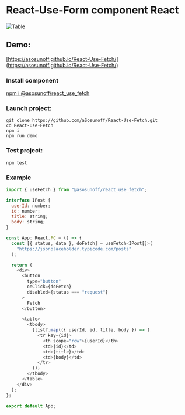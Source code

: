 # React-Use-Form component React

![Table](./usefetch.gif)

## Demo:

[https://asosunoff.github.io/React-Use-Fetch/](https://asosunoff.github.io/React-Use-Fetch/)

### Install component

[npm i @asosunoff/react_use_fetch](https://www.npmjs.com/package/@asosunoff/react_use_fetch)

### Launch project:

```
git clone https://github.com/aSosunoff/React-Use-Fetch.git
cd React-Use-Fetch
npm i
npm run demo
```

### Test project:

```
npm test
```

### Example

```js
import { useFetch } from "@asosunoff/react_use_fetch";

interface IPost {
  userId: number;
  id: number;
  title: string;
  body: string;
}

const App: React.FC = () => {
  const [{ status, data }, doFetch] = useFetch<IPost[]>(
    "https://jsonplaceholder.typicode.com/posts"
  );

  return (
    <div>
      <button
        type="button"
        onClick={doFetch}
        disabled={status === "request"}
      >
        Fetch
      </button>

      <table>
        <tbody>
          {list?.map(({ userId, id, title, body }) => (
            <tr key={id}>
              <th scope="row">{userId}</th>
              <td>{id}</td>
              <td>{title}</td>
              <td>{body}</td>
            </tr>
          ))}
        </tbody>
      </table>
    </div>
  );
};

export default App;
```
